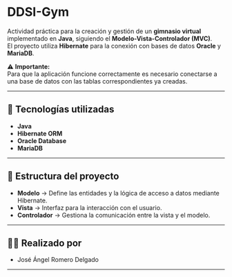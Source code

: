 # DDSI-Gym
Actividad práctica para la creación y gestión de un **gimnasio virtual** implementado en **Java**, siguiendo el **Modelo-Vista-Controlador (MVC)**.  
El proyecto utiliza **Hibernate** para la conexión con bases de datos **Oracle** y **MariaDB**.  

⚠️ **Importante:**  
Para que la aplicación funcione correctamente es necesario conectarse a una base de datos con las tablas correspondientes ya creadas.

---

## 🚀 Tecnologías utilizadas
- **Java**
- **Hibernate ORM**
- **Oracle Database**
- **MariaDB**

---

## 📂 Estructura del proyecto
- **Modelo** → Define las entidades y la lógica de acceso a datos mediante Hibernate.  
- **Vista** → Interfaz para la interacción con el usuario.  
- **Controlador** → Gestiona la comunicación entre la vista y el modelo.  

---

## 👨‍💻 Realizado por
- José Ángel Romero Delgado

---
